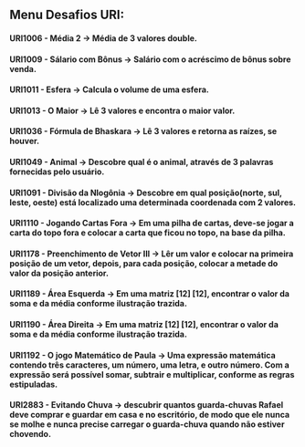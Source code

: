 ## Menu Desafios URI:

#### URI1006 - Média 2 -> Média de 3 valores double.

#### URI1009 - Sálario com Bônus -> Salário com o acréscimo de bônus sobre venda.

#### URI1011 - Esfera -> Calcula o volume de uma esfera.

#### URI1013 - O Maior -> Lê 3 valores e encontra o maior valor.

#### URI1036 - Fórmula de Bhaskara -> Lê 3 valores e retorna as raízes, se houver.

#### URI1049 - Animal -> Descobre qual é o animal, através de 3 palavras fornecidas pelo usuário.

#### URI1091 - Divisão da Nlogônia -> Descobre em qual posição(norte, sul, leste, oeste) está localizado uma determinada coordenada com 2 valores.

#### URI1110 - Jogando Cartas Fora -> Em uma pilha de cartas, deve-se jogar a carta do topo fora e colocar a carta que ficou no topo, na base da pilha.

#### URI1178 - Preenchimento de Vetor III -> Lêr um valor e colocar na primeira posição de um vetor, depois, para cada posição, colocar a metade do valor da posição anterior.

#### URI1189 - Área Esquerda -> Em uma matriz [12] [12], encontrar o valor da soma e da média conforme ilustração trazida.

#### URI1190 - Área Direita -> Em uma matriz [12] [12], encontrar o valor da soma e da média conforme ilustração trazida.

#### URI1192 - O jogo Matemático de Paula -> Uma expressão matemática contendo três caracteres, um número, uma letra, e outro número. Com a expressão será possível somar, subtrair e multiplicar, conforme as regras estipuladas.

#### URI2883 - Evitando Chuva -> descubrir quantos guarda-chuvas Rafael deve comprar e guardar em casa e no escritório, de modo que ele nunca se molhe e nunca precise carregar o guarda-chuva quando não estiver chovendo.
